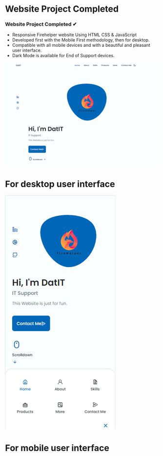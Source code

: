 # Website Project Completed
### Website Project Completed ✔
- Responsive Firehelper website Using HTML CSS & JavaScript
- Developed first with the Mobile First methodology, then for desktop.
- Compatible with all mobile devices and with a beautiful and pleasant user interface.
- Dark Mode is available for End of Support devices.

![Preview1.PNG](/Preview1.PNG)
# For desktop user interface
![Preview2.PNG](/Preview2.PNG)
# For mobile user interface
